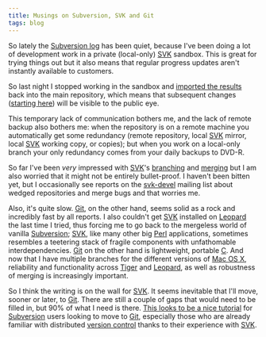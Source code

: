 ```yaml
---
title: Musings on Subversion, SVK and Git
tags: blog
---
```


So lately the [Subversion log](http://wincent.dev/a/about/wincent/weblog/svn-log/archives/) has been quiet, because I've been doing a lot of development work in a private (local-only) [SVK](http://wincent.dev/wiki/SVK) sandbox. This is great for trying things out but it also means that regular progress updates aren't instantly available to customers.

So last night I stopped working in the sandbox and [imported the results](http://wincent.dev/a/about/wincent/weblog/svn-log/archives/2007/07/wocommon_r633_13_items_changed.php) back into the main repository, which means that subsequent changes ([starting here](http://wincent.dev/a/about/wincent/weblog/svn-log/archives/2007/07/wocommon_r634_1_item_changed.php)) will be visible to the public eye.

This temporary lack of communication bothers me, and the lack of remote backup also bothers me: when the repository is on a remote machine you automatically get some redundancy (remote repository, local [SVK](http://wincent.dev/wiki/SVK) mirror, local [SVK](http://wincent.dev/wiki/SVK) working copy, or copies); but when you work on a local-only branch your only redundancy comes from your daily backups to DVD-R.

So far I've been _very_ impressed with [SVK](http://wincent.dev/wiki/SVK)'s [branching](http://wincent.dev/wiki/branching) and [merging](http://wincent.dev/wiki/merging) but I am also worried that it might not be entirely bullet-proof. I haven't been bitten yet, but I occasionally see reports on the [svk-devel](http://wincent.dev/wiki/svk-devel) mailing list about wedged repositories and merge bugs and that worries me.

Also, it's quite slow. [Git](http://wincent.dev/wiki/Git), on the other hand, seems solid as a rock and incredibly fast by all reports. I also couldn't get [SVK](http://wincent.dev/wiki/SVK) installed on [Leopard](http://wincent.dev/wiki/Leopard) the last time I tried, thus forcing me to go back to the mergeless world of vanilla [Subversion](http://wincent.dev/wiki/Subversion); [SVK](http://wincent.dev/wiki/SVK), like many other big [Perl](http://wincent.dev/wiki/Perl) applications, sometimes resembles a teetering stack of fragile components with unfathomable interdependencies. [Git](http://wincent.dev/wiki/Git) on the other hand is lightweight, portable [C](http://wincent.dev/wiki/C). And now that I have multiple branches for the different versions of [Mac OS X](http://wincent.dev/wiki/Mac%20OS%20X), reliability and functionality across [Tiger](http://wincent.dev/wiki/Tiger) and [Leopard](http://wincent.dev/wiki/Leopard), as well as robustness of merging is increasingly important.

So I think the writing is on the wall for [SVK](http://wincent.dev/wiki/SVK). It seems inevitable that I'll move, sooner or later, to [Git](http://wincent.dev/wiki/Git). There are still a couple of gaps that would need to be filled in, but 90% of what I need is there. [This looks to be a nice tutorial](http://utsl.gen.nz/talks/git-svn/intro.html) for [Subversion](http://wincent.dev/wiki/Subversion) users looking to move to [Git](http://wincent.dev/wiki/Git), especially those who are already familiar with distributed [version control](http://wincent.dev/wiki/version%20control) thanks to their experience with [SVK](http://wincent.dev/wiki/SVK).
